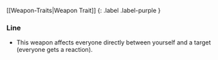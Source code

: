 
[[Weapon-Traits|Weapon Trait]]
{: .label .label-purple }

### Line
* This weapon affects everyone directly between yourself and a target (everyone gets a reaction).